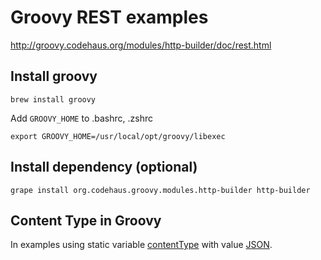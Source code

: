 # Groovy REST examples

http://groovy.codehaus.org/modules/http-builder/doc/rest.html

## Install groovy

    brew install groovy    

Add `GROOVY_HOME` to .bashrc, .zshrc

    export GROOVY_HOME=/usr/local/opt/groovy/libexec

## Install dependency (optional)

    grape install org.codehaus.groovy.modules.http-builder http-builder 

## Content Type in Groovy

In examples using static variable [contentType](http://groovy.codehaus.org/modules/http-builder/apidocs/groovyx/net/http/ContentType.html) with value [JSON](http://groovy.codehaus.org/modules/http-builder/apidocs/groovyx/net/http/ContentType.html#JSON).

